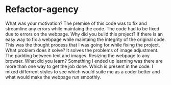 # Refactor-agency
What was your motivation?
The premise of this code was to fix and streamline any errors while maintaing the code. The code had to be fixed due to errors on the webpage. 
Why did you build this project?
If there is an easy way to fix a webpage while maintaing the integrity of the original code. This was the thought process that I was going for while fixing the project.
What problem does it solve?
It solves the problems of image adjustment. The padding between text and images. Resizing the webpage to any browser.
What did you learn?
Something I ended up learning was there are more than one way to get the job done. Which is present in the code. I mixed differrent styles to see which would suite me as a coder better and what would make the webpage run smoothly.
